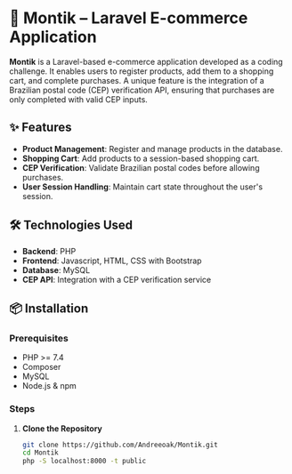 # 🛒 Montik – Laravel E-commerce Application

**Montik** is a Laravel-based e-commerce application developed as a coding challenge. It enables users to register products, add them to a shopping cart, and complete purchases. A unique feature is the integration of a Brazilian postal code (CEP) verification API, ensuring that purchases are only completed with valid CEP inputs.

## ✨ Features

- **Product Management**: Register and manage products in the database.
- **Shopping Cart**: Add products to a session-based shopping cart.
- **CEP Verification**: Validate Brazilian postal codes before allowing purchases.
- **User Session Handling**: Maintain cart state throughout the user's session.

## 🛠️ Technologies Used

- **Backend**: PHP
- **Frontend**: Javascript, HTML, CSS with Bootstrap
- **Database**: MySQL
- **CEP API**: Integration with a CEP verification service

## 📦 Installation

### Prerequisites

- PHP >= 7.4
- Composer
- MySQL
- Node.js & npm

### Steps

1. **Clone the Repository**

   ```bash
   git clone https://github.com/Andreeoak/Montik.git
   cd Montik
   php -S localhost:8000 -t public
   
